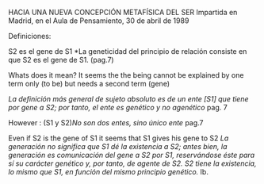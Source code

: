 HACIA UNA NUEVA CONCEPCIÓN METAFÍSICA DEL SER Impartida en Madrid, en el Aula de Pensamiento, 30 de abril de 1989

Definiciones:

S2 es el gene de S1
*La geneticidad del principio de  relación consiste en que S2 es el gene de S1. (pag.7)

Whats does it mean?
It seems the the being cannot be explained  by one term only (to be) but needs a second term (gene)

*La definición más general de sujeto absoluto es de un ente [S1] que tiene por gene a S2; por tanto, el ente es genético y no agenético* pag. 7

However :
 (S1 y S2)*No son dos entes, sino único ente* pag.7

Even if S2 is the gene of S1 it seems that S1 gives his gene to S2
*La generación no significa que S1 dé la existencia a S2; antes bien, la generación es comunicación del gene a S2 por S1, reservándose éste para sí su carácter genético y, por tanto, de agente de S2. S2 tiene la existencia, lo mismo que S1, en función del mismo principio genético.* Ib.
